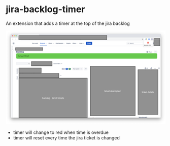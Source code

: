 # jira-backlog-timer

An extension that adds a timer at the top of the jira backlog 

![](images/screenshot.png)

* timer will change to red when time is overdue
* timer will reset every time the jira ticket is changed
